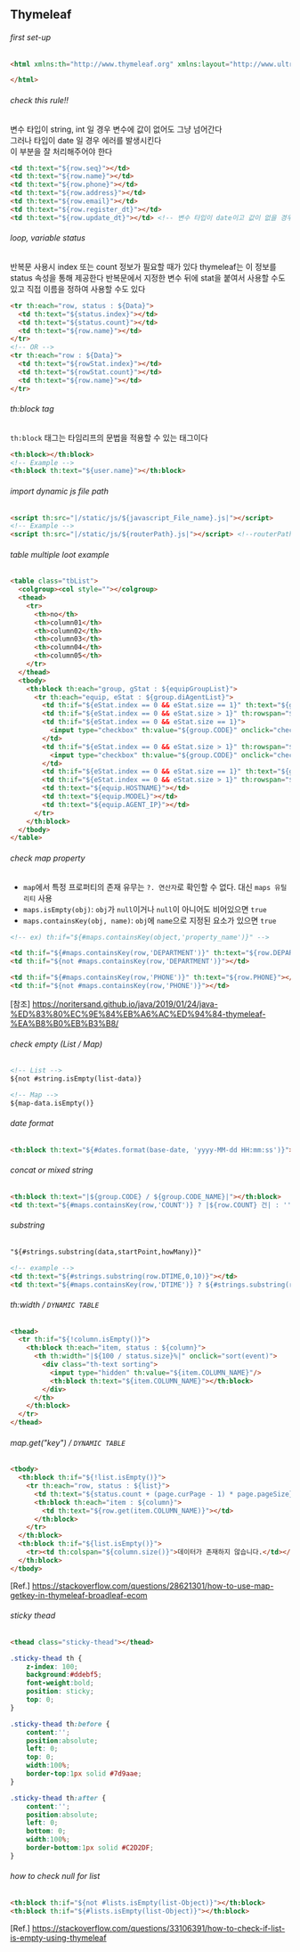## Thymeleaf

###### first set-up
```html
<html xmlns:th="http://www.thymeleaf.org" xmlns:layout="http://www.ultraq.net.nz/thymeleaf/layout">

</html>
```
###### check this rule!!
  
변수 타입이 string, int 일 경우 변수에 값이 없어도 그냥 넘어간다  
그러나 타입이 date 일 경우 에러를 발생시킨다  
이 부분을 잘 처리해주어야 한다
  
```html
<td th:text="${row.seq}"></td>
<td th:text="${row.name}"></td> 
<td th:text="${row.phone}"></td>
<td th:text="${row.address}"></td>
<td th:text="${row.email}"></td>
<td th:text="${row.register_dt}"></td>
<td th:text="${row.update_dt}"></td> <!-- 변수 타입이 date이고 값이 없을 경우 에러 발생 -->
```
  
###### loop, variable status
  
반복문 사용시 index 또는 count 정보가 필요할 때가 있다 thymeleaf는 이 정보를 status 속성을 통해 제공한다
반복문에서 지정한 변수 뒤에 stat을 붙여서 사용할 수도 있고 직접 이름을 정하여 사용할 수도 있다  
```html
<tr th:each="row, status : ${Data}">
  <td th:text="${status.index}"></td>
  <td th:text="${status.count}"></td>
  <td th:text="${row.name}"></td>
</tr>
<!-- OR -->
<tr th:each="row : ${Data}">
  <td th:text="${rowStat.index}"></td>
  <td th:text="${rowStat.count}"></td>
  <td th:text="${row.name}"></td>
</tr>
```
###### th:block tag
  
`th:block` 태그는 타임리프의 문법을 적용할 수 있는 태그이다
```html
<th:block></th:block>
<!-- Example -->
<th:block th:text="${user.name}"></th:block>
```
  
###### import dynamic js file path
```html
<script th:src="|/static/js/${javascript_File_name}.js|"></script>
<!-- Example -->
<script th:src="|/static/js/${routerPath}.js|"></script> <!--routerPath javaScript file-->
```
  
###### table multiple loot example
```html
<table class="tbList">
  <colgroup><col style=""></colgroup>
  <thead>
    <tr>
      <th>no</th>
      <th>column01</th>
      <th>column02</th>
      <th>column03</th>
      <th>column04</th>
      <th>column05</th>
    </tr>
  </thead>
  <tbody>
    <th:block th:each="group, gStat : ${equipGroupList}">
      <tr th:each="equip, eStat : ${group.diAgentList}">
        <td th:if="${eStat.index == 0 && eStat.size == 1}" th:text="${gStat.count}"></td>
        <td th:if="${eStat.index == 0 && eStat.size > 1}" th:rowspan="${eStat.size}" th:text="${gStat.count}"></td>
        <td th:if="${eStat.index == 0 && eStat.size == 1}">
          <input type="checkbox" th:value="${group.CODE}" onclick="checkBox(this)">
        </td>
        <td th:if="${eStat.index == 0 && eStat.size > 1}" th:rowspan="${eStat.size}">
          <input type="checkbox" th:value="${group.CODE}" onclick="checkBox(this)">
        </td>
        <td th:if="${eStat.index == 0 && eStat.size == 1}" th:text="${group.CODE_NAME}"></td>
        <td th:if="${eStat.index == 0 && eStat.size > 1}" th:rowspan="${eStat.size}" th:text="${group.CODE_NAME}"></td>
        <td th:text="${equip.HOSTNAME}"></td>
        <td th:text="${equip.MODEL}"></td>
        <td th:text="${equip.AGENT_IP}"></td>
      </tr>
    </th:block>
  </tbody>
</table>
```
  
###### check map property
- `map`에서 특정 프로퍼티의 존재 유무는 `?. 연산자`로 확인할 수 없다. 대신 `maps 유틸리티` 사용  
- `maps.isEmpty(obj)`: `obj`가 `null`이거나 `null`이 아니어도 비어있으면 `true`
- `maps.containsKey(obj, name)`: `obj`에 `name`으로 지정된 요소가 있으면 `true`  
  
```html
<!-- ex) th:if="${#maps.containsKey(object,'property_name')}" -->

<td th:if="${#maps.containsKey(row,'DEPARTMENT')}" th:text="${row.DEPARTMENT}"></td>
<td th:if="${not #maps.containsKey(row,'DEPARTMENT')}"></td>

<td th:if="${#maps.containsKey(row,'PHONE')}" th:text="${row.PHONE}"></td>
<td th:if="${not #maps.containsKey(row,'PHONE')}"></td>
```
[참조] https://noritersand.github.io/java/2019/01/24/java-%ED%83%80%EC%9E%84%EB%A6%AC%ED%94%84-thymeleaf-%EA%B8%B0%EB%B3%B8/
  
###### check empty (List / Map)
```html
<!-- List -->
${not #string.isEmpty(list-data)}

<!-- Map -->
${map-data.isEmpty()}
```
  
###### date format
```html
<th:block th:text="${#dates.format(base-date, 'yyyy-MM-dd HH:mm:ss')}"></th:block>
```
###### concat or mixed string
```html
<th:block th:text="|${group.CODE} / ${group.CODE_NAME}|"></th:block>
<td th:text="${#maps.containsKey(row,'COUNT')} ? |${row.COUNT} 건| : ''"></td>
```
###### substring
```html
"${#strings.substring(data,startPoint,howMany)}"

<!-- example -->
<td th:text="${#strings.substring(row.DTIME,0,10)}"></td>
<td th:text="${#maps.containsKey(row,'DTIME')} ? ${#strings.substring(row.DTIME,0,16)} : ''"></td>
```
  
###### th:width / `DYNAMIC TABLE`
```html
<thead>
  <tr th:if="${!column.isEmpty()}">
    <th:block th:each="item, status : ${column}">
      <th th:width="|${100 / status.size}%|" onclick="sort(event)">
        <div class="th-text sorting">
          <input type="hidden" th:value="${item.COLUMN_NAME}"/>
          <th:block th:text="${item.COLUMN_NAME}"></th:block>
        </div>
      </th>
    </th:block>
  </tr>
</thead>
```
  
###### map.get("key") / `DYNAMIC TABLE`
```html
<tbody>
  <th:block th:if="${!list.isEmpty()}">
    <tr th:each="row, status : ${list}">
      <td th:text="${status.count + (page.curPage - 1) * page.pageSize}"></td>
      <th:block th:each="item : ${column}">
        <td th:text="${row.get(item.COLUMN_NAME)}"></td>
      </th:block>
    </tr>
  </th:block>
  <th:block th:if="${list.isEmpty()}">
    <tr><td th:colspan="${column.size()}">데이터가 존재하지 않습니다.</td></tr>
  </th:block>
</tbody>
```
[Ref.] https://stackoverflow.com/questions/28621301/how-to-use-map-getkey-in-thymeleaf-broadleaf-ecom  
  
###### sticky thead
```html
<thead class="sticky-thead"></thead>
```
```css
.sticky-thead th {
	z-index: 100;
	background:#ddebf5;
	font-weight:bold;
	position: sticky;
	top: 0;
}

.sticky-thead th:before {
	content:'';
	position:absolute;
	left: 0;
	top: 0;
	width:100%;
	border-top:1px solid #7d9aae;
}

.sticky-thead th:after {
	content:'';
	position:absolute;
	left: 0;
	bottom: 0;
	width:100%;
	border-bottom:1px solid #C2D2DF;
}
```
  
###### how to check null for list
```html
<th:block th:if="${not #lists.isEmpty(list-Object)}"></th:block>
<th:block th:if="${#lists.isEmpty(list-Object)}"></th:block>
```
[Ref.] https://stackoverflow.com/questions/33106391/how-to-check-if-list-is-empty-using-thymeleaf
